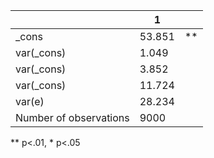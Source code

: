 |                        | 1      |    |
|------------------------|--------|----|
| _cons                  | 53.851 | ** |
| var(_cons)             | 1.049  |    |
| var(_cons)             | 3.852  |    |
| var(_cons)             | 11.724 |    |
| var(e)                 | 28.234 |    |
| Number of observations | 9000   |    |
** p<.01, * p<.05
